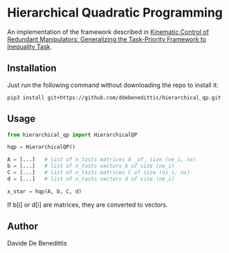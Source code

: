 # Hierarchical Quadratic Programming

An implementation of the framework described in [Kinematic Control of Redundant Manipulators: Generalizing the Task-Priority Framework to Inequality Task](https://ieeexplore.ieee.org/document/5766760).

## Installation

Just run the following command without downloading the repo to install it:
```
pip3 install git+https://github.com/ddebenedittis/hierarchical_qp.git
```

## Usage

```python
from hierarchical_qp import HierarchicalQP

hqp = HierarchicalQP()

A = [...]   # list of n_tasts matrices A _of_ size (ne_i, nx)
b = [...]   # list of n_tasts vectors b of size (ne_i)
C = [...]   # list of n_tasts matrices C of size (ni_i, nx)
d = [...]   # list of n_tasts vectors d of size (ne_i)

x_star = hqp(A, b, C, d)
```

If b[i] or d[i] are matrices, they are converted to vectors.

## Author
Davide De Benedittis